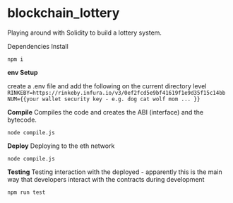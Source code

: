 # blockchain_lottery
Playing around with Solidity to build a lottery system. 

Dependencies Install
```
npm i 
```

**env Setup**

create a .env file and add the following on the current directory level
`
RINKEBY=https://rinkeby.infura.io/v3/0ef2fcd5e9bf41619f1e9d35f15c14bb
NUM={{your wallet security key - e.g. dog cat wolf mom ... }}
`

**Compile**
Compiles the code and creates the ABI (interface) and the bytecode. 
```
node compile.js
```

**Deploy**
Deploying to the eth network 
```
node compile.js
```

**Testing**
Testing interaction with the deployed - apparently this is the main way that developers interact with the contracts during development
```
npm run test 
```
